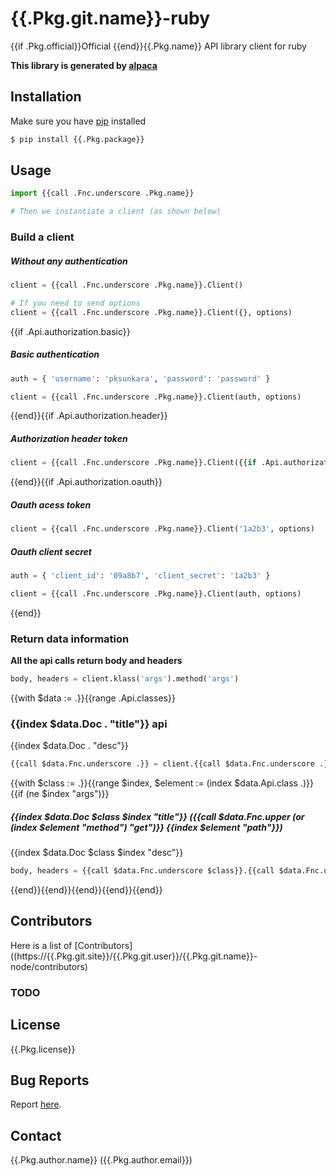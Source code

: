 # {{.Pkg.git.name}}-ruby

{{if .Pkg.official}}Official {{end}}{{.Pkg.name}} API library client for ruby

__This library is generated by [alpaca](https://github.com/pksunkara/alpaca)__

## Installation

Make sure you have [pip](https://pypi.python.org/pypi/pip) installed

```bash
$ pip install {{.Pkg.package}}
```

## Usage

```python
import {{call .Fnc.underscore .Pkg.name}}

# Then we instantiate a client (as shown below)
```

### Build a client

##### Without any authentication

```python
client = {{call .Fnc.underscore .Pkg.name}}.Client()

# If you need to send options
client = {{call .Fnc.underscore .Pkg.name}}.Client({}, options)
```
{{if .Api.authorization.basic}}
##### Basic authentication

```python
auth = { 'username': 'pksunkara', 'password': 'password' }

client = {{call .Fnc.underscore .Pkg.name}}.Client(auth, options)
```
{{end}}{{if .Api.authorization.header}}
##### Authorization header token

```python
client = {{call .Fnc.underscore .Pkg.name}}.Client({{if .Api.authorization.oauth}}{'http_header': '1a2b3'}{{else}}'1a2b3'{{end}}, options)
```
{{end}}{{if .Api.authorization.oauth}}
##### Oauth acess token

```python
client = {{call .Fnc.underscore .Pkg.name}}.Client('1a2b3', options)
```

##### Oauth client secret

```python
auth = { 'client_id': '09a8b7', 'client_secret': '1a2b3' }

client = {{call .Fnc.underscore .Pkg.name}}.Client(auth, options)
```
{{end}}
### Return data information

__All the api calls return body and headers__

```python
body, headers = client.klass('args').method('args')
```
{{with $data := .}}{{range .Api.classes}}
### {{index $data.Doc . "title"}} api

{{index $data.Doc . "desc"}}

```python
{{call $data.Fnc.underscore .}} = client.{{call $data.Fnc.underscore .}}({{call $data.Fnc.args.python (index $data.Api.class . "args") true}})
```
{{with $class := .}}{{range $index, $element := (index $data.Api.class .)}}{{if (ne $index "args")}}
##### {{index $data.Doc $class $index "title"}} ({{call $data.Fnc.upper (or (index $element "method") "get")}} {{index $element "path"}})

{{index $data.Doc $class $index "desc"}}

```python
body, headers = {{call $data.Fnc.underscore $class}}.{{call $data.Fnc.underscore $index}}({{call $data.Fnc.args.python (index $element "params")}}options)
```
{{end}}{{end}}{{end}}{{end}}{{end}}
## Contributors
Here is a list of [Contributors]((https://{{.Pkg.git.site}}/{{.Pkg.git.user}}/{{.Pkg.git.name}}-node/contributors)

### TODO

## License
{{.Pkg.license}}

## Bug Reports
Report [here](https://{{.Pkg.git.site}}/{{.Pkg.git.user}}/{{.Pkg.git.name}}-node/issues).

## Contact
{{.Pkg.author.name}} ({{.Pkg.author.email}})

